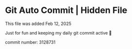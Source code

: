 # Git Auto Commit | Hidden File

This file was added Feb 12, 2025

Just for fun and keeping my daily git commit active 🤪

commit number: 3128731
